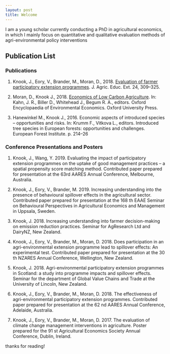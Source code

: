 ```yaml
---
layout: post
title: Welcome
---
```


I am a young scholar currently conducting a PhD in agricultural economics, in which I mainly focus on quantitative and qualitative evaluation methods of agri-environmental policy interventions
## Publication List


### Publications

1. Knook, J., Eory, V., Brander, M., Moran, D., 2018. [Evaluation of farmer participatory
extension programmes](https://doi.org/10.1080/1389224X.2018.1466717). J. Agric. Educ. Ext. 24, 309–325. 

2. Moran, D., Knook J., 2018. [Economics of Low Carbon Agriculture](http://oxfordre.com/environmentalscience/abstract/10.1093/acrefore/9780199389414.001.0001/acrefore-9780199389414-e-517?rskey=k088Bh&result=1). In: Kahn, J. R., Biller D.,
Whitehead J., Begum R. A., editors. Oxford Encyclopaedia of Environmental Economics.
Oxford University Press.

3. Hanewinkel M., Knook J., 2016. Economic aspects of introduced species – opportunities and
risks. In: Krumm F., Vitkova L., editors. Introduced tree species in European forests:
opportunities and challenges. European Forest Institute. p. 214–26

### Conference Presentations and Posters

1. Knook, J., Wang, Y. 2019. Evaluating the impact of participatory extension programmes on
the uptake of good management practices – a spatial propensity score matching method.
Contributed paper prepared for presentation at the 63rd AARES Annual Conference,
Melbourne, Australia.

2. Knook, J., Eory, V., Brander, M. 2019. Increasing understanding into the presence of
behavioural spillover effects in the agricultural sector. Contributed paper prepared for
presentation at the 168 th EAAE Seminar on Behavioural Perspectives in Agricultural
Economics and Management in Uppsala, Sweden.

3. Knook, J. 2018. Increasing understanding into farmer decision-making on emission reduction
practices. Seminar for AgResearch Ltd and DairyNZ, New Zealand.

4. Knook, J., Eory, V., Brander, M., Moran, D. 2018. Does participation in an agri-environmental
extension programme lead to spillover effects: An experimental test. Contributed paper
prepared for presentation at the 30 th NZARES Annual Conference, Wellington, New Zealand.

5. Knook, J. 2018. Agri-environmental participatory extension programmes in Scotland:
a study into programme impacts and spillover effects. Seminar for the department of Global
Value Chains and Trade at the University of Lincoln, New Zealand.

6. Knook, J., Eory, V., Brander, M., Moran, D. 2018. The effectiveness of agri-environmental
participatory extension programmes. Contributed paper prepared for presentation at the
62 nd AARES Annual Conference, Adelaide, Australia.

7. Knook, J., Eory, V., Brander, M., Moran, D. 2017. The evaluation of climate change
management interventions in agriculture. Poster prepared for the 91 st Agricultural
Economics Society Annual Conference, Dublin, Ireland.


thanks for reading! 

